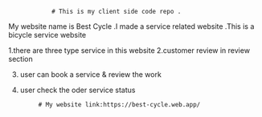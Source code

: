                 # This is my client side code repo .
My website name is Best Cycle
.I made a service related website
.This is a bicycle service website 

1.there are three type service in this website
2.customer review in review section

3. user can book a service & review the work
4. user check the oder service status 

            # My website link:https://best-cycle.web.app/
